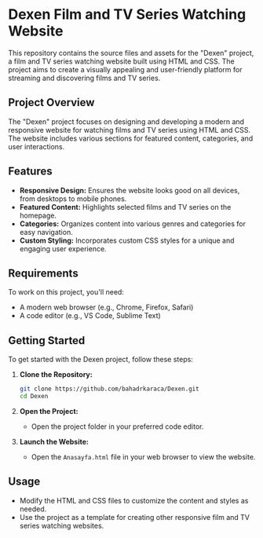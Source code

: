 # Dexen Film and TV Series Watching Website

This repository contains the source files and assets for the "Dexen" project, a film and TV series watching website built using HTML and CSS. The project aims to create a visually appealing and user-friendly platform for streaming and discovering films and TV series.

## Project Overview

The "Dexen" project focuses on designing and developing a modern and responsive website for watching films and TV series using HTML and CSS. The website includes various sections for featured content, categories, and user interactions.

## Features

- **Responsive Design:** Ensures the website looks good on all devices, from desktops to mobile phones.
- **Featured Content:** Highlights selected films and TV series on the homepage.
- **Categories:** Organizes content into various genres and categories for easy navigation.
- **Custom Styling:** Incorporates custom CSS styles for a unique and engaging user experience.

## Requirements

To work on this project, you'll need:

- A modern web browser (e.g., Chrome, Firefox, Safari)
- A code editor (e.g., VS Code, Sublime Text)

## Getting Started

To get started with the Dexen project, follow these steps:

1. **Clone the Repository:**

    ```sh
    git clone https://github.com/bahadrkaraca/Dexen.git
    cd Dexen
    ```

2. **Open the Project:**

    - Open the project folder in your preferred code editor.

3. **Launch the Website:**

    - Open the `Anasayfa.html` file in your web browser to view the website.

## Usage

- Modify the HTML and CSS files to customize the content and styles as needed.
- Use the project as a template for creating other responsive film and TV series watching websites.
